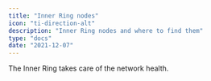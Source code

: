```yaml
---
title: "Inner Ring nodes"
icon: "ti-direction-alt"
description: "Inner Ring nodes and where to find them"
type: "docs"
date: "2021-12-07"
---
```


The Inner Ring takes care of the network health.
